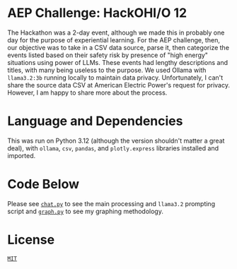 # AEP Challenge: HackOHI/O 12
The Hackathon was a 2-day event, although we made this in probably one day for the purpose of experiential learning. For the AEP challenge, then, our objective was to take in a CSV data source, parse it, then categorize the events listed based on their safety risk by presence of "high energy" situations using power of LLMs. These events had lengthy descriptions and titles, with many being useless to the purpose. We used Ollama with `llama3.2:3b` running locally to maintain data privacy. Unfortunately, I can't share the source data CSV at American Electric Power's request for privacy. However, I am happy to share more about the process.

# Language and Dependencies
This was run on Python 3.12 (although the version shouldn't matter a great deal), with `ollama`, `csv`, `pandas`, and `plotly.express` libraries installed and imported.

# Code Below
Please see [`chat.py`](chat.py) to see the main processing and `llama3.2` prompting script and [`graph.py`](graph.py) to see my graphing methodology.

# License
[`MIT`](LICENSE)
